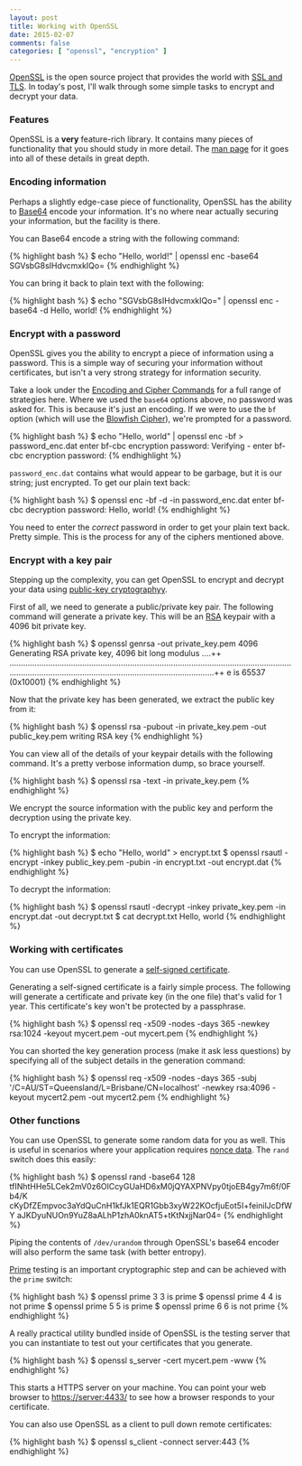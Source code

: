 ```yaml
---
layout: post
title: Working with OpenSSL
date: 2015-02-07
comments: false
categories: [ "openssl", "encryption" ]
---
```


[OpenSSL](https://www.openssl.org/) is the open source project that provides the world with [SSL and TLS](http://en.wikipedia.org/wiki/Transport_Layer_Security). In today's post, I'll walk through some simple tasks to encrypt and decrypt your data.

### Features

OpenSSL is a <strong>very</strong> feature-rich library. It contains many pieces of functionality that you should study in more detail. The [man page](https://www.openssl.org/docs/apps/openssl.html) for it goes into all of these details in great depth.

### Encoding information

Perhaps a slightly edge-case piece of functionality, OpenSSL has the ability to [Base64](http://en.wikipedia.org/wiki/Base64) encode your information. It's no where near actually securing your information, but the facility is there.

You can Base64 encode a string with the following command:

{% highlight bash %}
$ echo "Hello, world!" | openssl enc -base64
SGVsbG8sIHdvcmxkIQo=
{% endhighlight %}

You can bring it back to plain text with the following:

{% highlight bash %} 
$ echo "SGVsbG8sIHdvcmxkIQo=" | openssl enc -base64 -d
Hello, world!
{% endhighlight %}

### Encrypt with a password

OpenSSL gives you the ability to encrypt a piece of information using a password. This is a simple way of securing your information without certificates, but isn't a very strong strategy for information security.

Take a look under the [Encoding and Cipher Commands](https://www.openssl.org/docs/apps/openssl.html#encoding_and_cipher_commands) for a full range of strategies here. Where we used the `base64` options above, no password was asked for. This is because it's just an encoding. If we were to use the `bf` option (which will use the [Blowfish Cipher](http://en.wikipedia.org/wiki/Blowfish_%28cipher%29)), we're prompted for a password.

{% highlight bash %}
$ echo "Hello, world" | openssl enc -bf > password_enc.dat
enter bf-cbc encryption password:
Verifying - enter bf-cbc encryption password:
{% endhighlight %}

`password_enc.dat` contains what would appear to be garbage, but it is our string; just encrypted. To get our plain text back:

{% highlight bash %}
$ openssl enc -bf -d -in password_enc.dat 
enter bf-cbc decryption password:
Hello, world!
{% endhighlight %}

You need to enter the <em>correct</em> password in order to get your plain text back. Pretty simple. This is the process for any of the ciphers mentioned above.

### Encrypt with a key pair

Stepping up the complexity, you can get OpenSSL to encrypt and decrypt your data using [public-key cryptographyy](http://en.wikipedia.org/wiki/Public-key_cryptography). 

First of all, we need to generate a public/private key pair. The following command will generate a private key. This will be an [RSA](http://en.wikipedia.org/wiki/RSA_(cryptosystem)) keypair with a 4096 bit private key.

{% highlight bash %}
$ openssl genrsa -out private_key.pem 4096
Generating RSA private key, 4096 bit long modulus
....++
......................................................................................................................................................................................................................++
e is 65537 (0x10001)
{% endhighlight %}

Now that the private key has been generated, we extract the public key from it:

{% highlight bash %}
$ openssl rsa -pubout -in private_key.pem -out public_key.pem
writing RSA key
{% endhighlight %}

You can view all of the details of your keypair details with the following command. It's a pretty verbose information dump, so brace yourself.

{% highlight bash %}
$ openssl rsa -text -in private_key.pem
{% endhighlight %}

We encrypt the source information with the public key and perform the decryption using the private key. 

To encrypt the information:

{% highlight bash %}
$ echo "Hello, world" > encrypt.txt
$ openssl rsautl -encrypt -inkey public_key.pem -pubin -in encrypt.txt -out encrypt.dat
{% endhighlight %}

To decrypt the information:

{% highlight bash %}
$ openssl rsautl -decrypt -inkey private_key.pem -in encrypt.dat -out decrypt.txt
$ cat decrypt.txt 
Hello, world
{% endhighlight %}

### Working with certificates

You can use OpenSSL to generate a [self-signed certificate](http://en.wikipedia.org/wiki/Self-signed_certificate).

Generating a self-signed certificate is a fairly simple process. The following will generate a certificate and private key (in the one file) that's valid for 1 year. This certificate's key won't be protected by a passphrase.

{% highlight bash %}
$ openssl req -x509 -nodes -days 365 -newkey rsa:1024 -keyout mycert.pem -out mycert.pem
{% endhighlight %}

You can shorted the key generation process (make it ask less questions) by specifying all of the subject details in the generation command:

{% highlight bash %}
$ openssl req -x509 -nodes -days 365 -subj '/C=AU/ST=Queensland/L=Brisbane/CN=localhost' -newkey rsa:4096 -keyout mycert2.pem -out mycert2.pem
{% endhighlight %}

### Other functions

You can use OpenSSL to generate some random data for you as well. This is useful in scenarios where your application requires [nonce data](http://en.wikipedia.org/wiki/Cryptographic_nonce). The `rand` switch does this easily:

{% highlight bash %}
$ openssl rand -base64 128
tfINhtHHe5LCek2mV0z6OlCcyGUaHD6xM0jQYAXPNVpy0tjoEB4gy7m6f/0Fb4/K
cKyDfZEmpvoc3aYdQuCnH1kfJk1EQR1Gbb3xyW22KOcfjuEot5I+feinilJcDfWY
aJKDyuNUOn9YuZ8aALhP1zhA0knAT5+tKtNxjjNar04=
{% endhighlight %}

Piping the contents of `/dev/urandom` through OpenSSL's base64 encoder will also perform the same task (with better entropy).

[Prime](http://en.wikipedia.org/wiki/Prime_number) testing is an important cryptographic step and can be achieved with the `prime` switch:

{% highlight bash %}
$ openssl prime 3
3 is prime
$ openssl prime 4
4 is not prime
$ openssl prime 5
5 is prime
$ openssl prime 6
6 is not prime
{% endhighlight %}

A really practical utility bundled inside of OpenSSL is the testing server that you can instantiate to test out your certificates that you generate.

{% highlight bash %}
$ openssl s_server -cert mycert.pem -www
{% endhighlight %}

This starts a HTTPS server on your machine. You can point your web browser to [https://server:4433/](https://server:4433/) to see how a browser responds to your certificate.

You can also use OpenSSL as a client to pull down remote certificates:

{% highlight bash %}
$ openssl s_client -connect server:443
{% endhighlight %}

